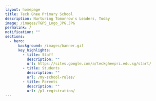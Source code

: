 ```yaml
---
layout: homepage
title: Teck Ghee Primary School
description: Nurturing Tomorrow's Leaders, Today
image: /images/TGPS_Logo_JPG.JPG
permalink: /
notification: ""
sections:
  - hero:
      background: /images/banner.gif
      key_highlights:
        - title: Staff
          description: ""
          url: https://sites.google.com/a/teckgheepri.edu.sg/start/
        - title: Students
          description: ""
          url: /my-school-rules/
        - title: Parents
          description: ""
          url: /p1-registration/
---
```

